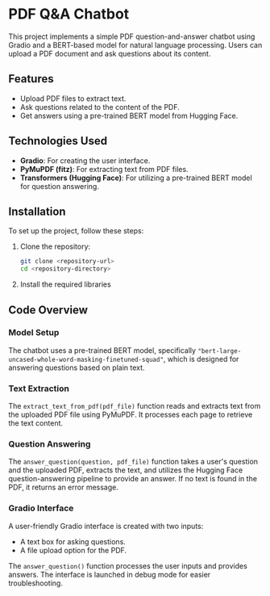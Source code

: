 # PDF Q&A Chatbot

This project implements a simple PDF question-and-answer chatbot using Gradio and a BERT-based model for natural language processing. Users can upload a PDF document and ask questions about its content.

## Features

- Upload PDF files to extract text.
- Ask questions related to the content of the PDF.
- Get answers using a pre-trained BERT model from Hugging Face.

## Technologies Used

- **Gradio**: For creating the user interface.
- **PyMuPDF (fitz)**: For extracting text from PDF files.
- **Transformers (Hugging Face)**: For utilizing a pre-trained BERT model for question answering.

## Installation

To set up the project, follow these steps:

1. Clone the repository:
   ```bash
   git clone <repository-url>
   cd <repository-directory>
   
2. Install the required libraries
 ## Code Overview

### Model Setup
The chatbot uses a pre-trained BERT model, specifically `"bert-large-uncased-whole-word-masking-finetuned-squad"`, which is designed for answering questions based on plain text.

### Text Extraction
The `extract_text_from_pdf(pdf_file)` function reads and extracts text from the uploaded PDF file using PyMuPDF. It processes each page to retrieve the text content.

### Question Answering
The `answer_question(question, pdf_file)` function takes a user's question and the uploaded PDF, extracts the text, and utilizes the Hugging Face question-answering pipeline to provide an answer. If no text is found in the PDF, it returns an error message.

### Gradio Interface
A user-friendly Gradio interface is created with two inputs:
- A text box for asking questions.
- A file upload option for the PDF.

The `answer_question()` function processes the user inputs and provides answers. The interface is launched in debug mode for easier troubleshooting.

